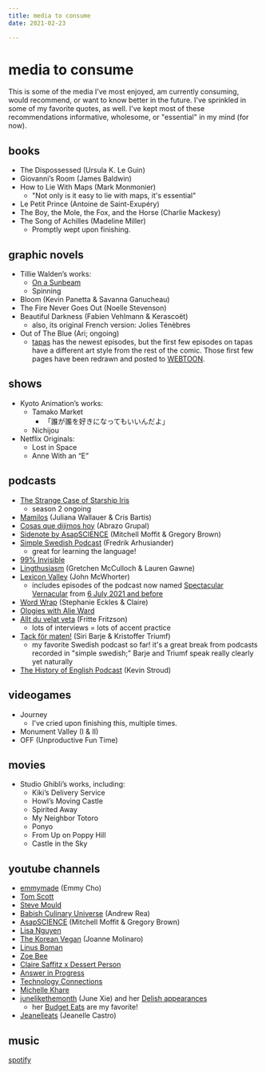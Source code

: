 ```yaml
---
title: media to consume
date: 2021-02-23

---
```

# media to consume

This is some of the media I’ve most enjoyed, am currently consuming, would recommend, or want to know better in the future. I've sprinkled in some of my favorite quotes, as well. I've kept most of these recommendations informative, wholesome, or "essential" in my mind (for now).

## books

* The Dispossessed (Ursula K. Le Guin)
* Giovanni’s Room (James Baldwin)
* How to Lie With Maps (Mark Monmonier)
  * "Not only is it easy to lie with maps, it's essential"
* Le Petit Prince (Antoine de Saint-Exupéry)
* The Boy, the Mole, the Fox, and the Horse (Charlie Mackesy)
* The Song of Achilles (Madeline Miller)
  * Promptly wept upon finishing.

## graphic novels

* Tillie Walden’s works:
  * [On a Sunbeam](https://www.onasunbeam.com/)
  * Spinning
* Bloom (Kevin Panetta & Savanna Ganucheau)
* The Fire Never Goes Out (Noelle Stevenson)
* Beautiful Darkness (Fabien Vehlmann & Kerascoët)
  * also, its original French version: Jolies Ténèbres
* Out of The Blue (Ari; ongoing)
  * [tapas](https://tapas.io/series/OutoftheBlue) has the newest episodes, but the first few episodes on tapas have a different art style from the rest of the comic. Those first few pages have been redrawn and posted to [WEBTOON](https://www.webtoons.com/en/challenge/out-of-the-blue/list?title_no=192270&page=1).

## shows

* Kyoto Animation’s works:
  * Tamako Market
    * 「誰が誰を好きになってもいいんだよ」
  * Nichijou
* Netflix Originals:
  * Lost in Space
  * Anne With an “E”

## podcasts

* [The Strange Case of Starship Iris](https://www.procyonpodcastnetwork.com/tscosi-eps)
  * season 2 ongoing
* [Mamilos](https://www.b9.com.br/shows/mamilos/) (Juliana Wallauer & Cris Bartis)
* [Cosas que dijimos hoy](https://www.abrazogrupal.com/nuestros-podcasts) (Abrazo Grupal)
* [Sidenote by AsapSCIENCE](https://www.asapscience.com/podcast) (Mitchell Moffit & Gregory Brown)
* [Simple Swedish Podcast](https://www.swedishlinguist.com/podcast/) (Fredrik Arhusiander)
  * great for learning the language!
* [99% Invisible](https://99percentinvisible.org/)
* [Lingthusiasm](https://lingthusiasm.com/) (Gretchen McCulloch & Lauren Gawne)
* [Lexicon Valley](https://www.booksmartstudios.org/s/lexicon-valley?utm_source=substack&utm_medium=menu) (John McWhorter)
  * includes episodes of the podcast now named [Spectacular Vernacular](https://slate.com/podcasts/spectacular-vernacular) from [6 July 2021 and before](https://slate.com/podcasts/lexicon-valley)
* [Word Wrap](https://wordwrap.dev/) (Stephanie Eckles & Claire)
* [Ologies with Alie Ward](https://www.alieward.com/ologies)
* [Allt du velat veta](https://play.acast.com/s/alltduvelatveta) (Fritte Fritzson)
  * lots of interviews = lots of accent practice
* [Tack för maten!](https://www.instagram.com/tack.fm/) (Siri Barje & Kristoffer Triumf)
  * my favorite Swedish podcast so far! it's a great break from podcasts recorded in "simple swedish;" Barje and Triumf speak really clearly yet naturally
* [The History of English Podcast](https://historyofenglishpodcast.com/) (Kevin Stroud)

## videogames

* Journey
  * I've cried upon finishing this, multiple times.
* Monument Valley (I & II)
* OFF (Unproductive Fun Time)

## movies

* Studio Ghibli’s works, including:
  * Kiki’s Delivery Service
  * Howl’s Moving Castle
  * Spirited Away
  * My Neighbor Totoro
  * Ponyo
  * From Up on Poppy Hill
  * Castle in the Sky

## youtube channels

* [emmymade](https://youtube.com/c/emmymade) (Emmy Cho)
* [Tom Scott](https://youtube.com/c/TomScottGo)
* [Steve Mould](https://youtube.com/c/SteveMould)
* [Babish Culinary Universe](https://youtube.com/c/bingingwithbabish) (Andrew Rea)
* [AsapSCIENCE](https://youtube.com/user/AsapSCIENCE) (Mitchell Moffit & Gregory Brown)
* [Lisa Nguyen](https://youtube.com/c/LisaNguyen)
* [The Korean Vegan](https://youtube.com/c/TheKoreanVegan) (Joanne Molinaro)
* [Linus Boman](https://youtube.com/c/LinusBoman)
* [Zoe Bee](https://youtube.com/channel/UCecF2icZlEIJ__9XS6woPGw) 
* [Claire Saffitz x Dessert Person](https://youtube.com/c/ClaireSaffitzxDessertPerson)
* [Answer in Progress](https://youtube.com/c/answerinprogress) 
* [Technology Connections](https://youtube.com/c/TechnologyConnections)
* [Michelle Khare](https://youtube.com/c/MichelleKhare)
* [junelikethemonth](https://youtube.com/c/junelikethemonth) (June Xie) and her [Delish appearances](https://youtube.com/playlist?list=PLQGGrzFoybiMmomptVP19IMipHI_uU7qr)
  * her [Budget Eats](https://youtube.com/playlist?list=PLQGGrzFoybiODbgicKUBebtlgZDklbh81) are my favorite!
* [Jeanelleats](https://youtube.com/c/JeanellEats) (Jeanelle Castro)

## music

[spotify](https://open.spotify.com/user/we22t37uzwvcm3g6g8d3pxujp?si=Sp5C47eZQiCuoFM8TlRywA)
